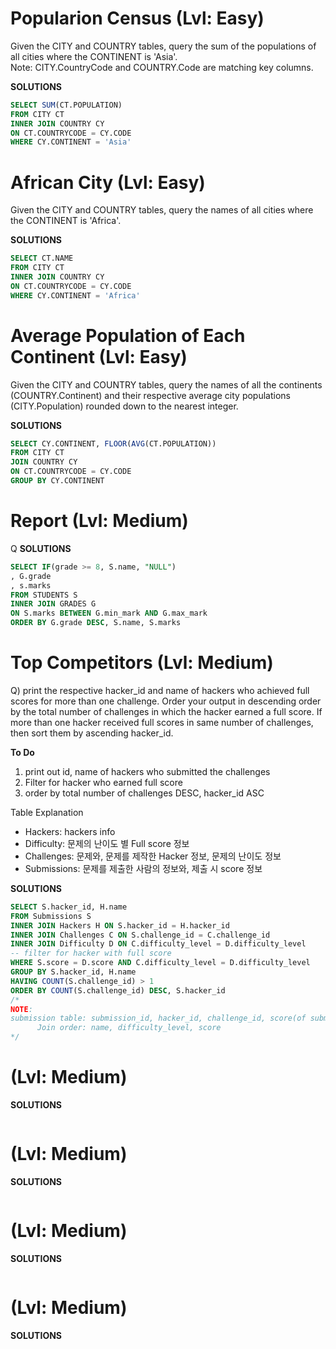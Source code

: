 # Popularion Census (Lvl: Easy)
Given the CITY and COUNTRY tables, query the sum of the populations of all cities where the CONTINENT is 'Asia'.  
Note: CITY.CountryCode and COUNTRY.Code are matching key columns.  

**SOLUTIONS**
```sql
SELECT SUM(CT.POPULATION)
FROM CITY CT
INNER JOIN COUNTRY CY
ON CT.COUNTRYCODE = CY.CODE
WHERE CY.CONTINENT = 'Asia'
```

# African City (Lvl: Easy)
Given the CITY and COUNTRY tables, query the names of all cities where the CONTINENT is 'Africa'.

**SOLUTIONS**
```sql
SELECT CT.NAME
FROM CITY CT
INNER JOIN COUNTRY CY
ON CT.COUNTRYCODE = CY.CODE
WHERE CY.CONTINENT = 'Africa'
```

# Average Population of Each Continent (Lvl: Easy)
Given the CITY and COUNTRY tables, query the names of all the continents (COUNTRY.Continent) and their respective average city populations (CITY.Population) rounded down to the nearest integer.

**SOLUTIONS**
```sql
SELECT CY.CONTINENT, FLOOR(AVG(CT.POPULATION))
FROM CITY CT
JOIN COUNTRY CY
ON CT.COUNTRYCODE = CY.CODE
GROUP BY CY.CONTINENT
```

# Report (Lvl: Medium)
Q
**SOLUTIONS**
```sql
SELECT IF(grade >= 8, S.name, "NULL")
, G.grade
, s.marks
FROM STUDENTS S
INNER JOIN GRADES G
ON S.marks BETWEEN G.min_mark AND G.max_mark
ORDER BY G.grade DESC, S.name, S.marks
```

# Top Competitors (Lvl: Medium)
Q) print the respective hacker_id and name of hackers who achieved full scores for more than one challenge. Order your output in descending order by the total number of challenges in which the hacker earned a full score. If more than one hacker received full scores in same number of challenges, then sort them by ascending hacker_id.

**To Do**
1. print out id, name of hackers who submitted the challenges
2. Filter for hacker who earned full score
3. order by total number of challenges DESC, hacker_id ASC

Table Explanation
* Hackers: hackers info
* Difficulty: 문제의 난이도 별 Full score 정보
* Challenges: 문제와, 문제를 제작한 Hacker 정보, 문제의 난이도 정보
* Submissions: 문제를 제출한 사람의 정보와, 제출 시 score 정보

**SOLUTIONS**
```sql
SELECT S.hacker_id, H.name
FROM Submissions S
INNER JOIN Hackers H ON S.hacker_id = H.hacker_id 
INNER JOIN Challenges C ON S.challenge_id = C.challenge_id
INNER JOIN Difficulty D ON C.difficulty_level = D.difficulty_level
-- filter for hacker with full score
WHERE S.score = D.score AND C.difficulty_level = D.difficulty_level
GROUP BY S.hacker_id, H.name
HAVING COUNT(S.challenge_id) > 1
ORDER BY COUNT(S.challenge_id) DESC, S.hacker_id 
/*
NOTE:
submission table: submission_id, hacker_id, challenge_id, score(of submission)
      Join order: name, difficulty_level, score
*/
```


# (Lvl: Medium)
**SOLUTIONS**
```sql
```

# (Lvl: Medium)
**SOLUTIONS**
```sql
```

# (Lvl: Medium)
**SOLUTIONS**
```sql
```

# (Lvl: Medium)
**SOLUTIONS**
```sql
```
